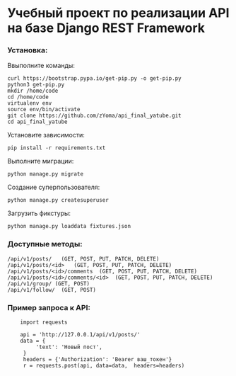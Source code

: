 # Учебный проект по реализации API на базе Django REST Framework

### Установка: 

Ввыполните команды:
```
curl https://bootstrap.pypa.io/get-pip.py -o get-pip.py
python3 get-pip.py
mkdir /home/code
cd /home/code
virtualenv env
source env/bin/activate
git clone https://github.com/zYoma/api_final_yatube.git
cd api_final_yatube

```
Установите зависимости:
```
pip install -r requirements.txt
```
Выполните миграции:
```
python manage.py migrate
```
Создание суперпользователя:
```
python manage.py createsuperuser
```
Загрузить фикстуры:
```
python manage.py loaddata fixtures.json
```

### Доступные методы:
```
/api/v1/posts/   (GET, POST, PUT, PATCH, DELETE)
/api/v1/posts/<id>   (GET, POST, PUT, PATCH, DELETE)
/api/v1/posts/<id>/comments  (GET, POST, PUT, PATCH, DELETE)
/api/v1/posts/<id>/comments/<id>  (GET, POST, PUT, PATCH, DELETE)
/api/v1/group/ (GET, POST)
/api/v1/follow/  (GET, POST)
```

### Пример запроса к API:
```
    import requests
    
    api = 'http://127.0.0.1/api/v1/posts/'
    data = {
         'text': 'Новый пост',
     }
     headers = {'Authorization': 'Bearer ваш_токен'}
     r = requests.post(api, data=data,  headers=headers)
```
